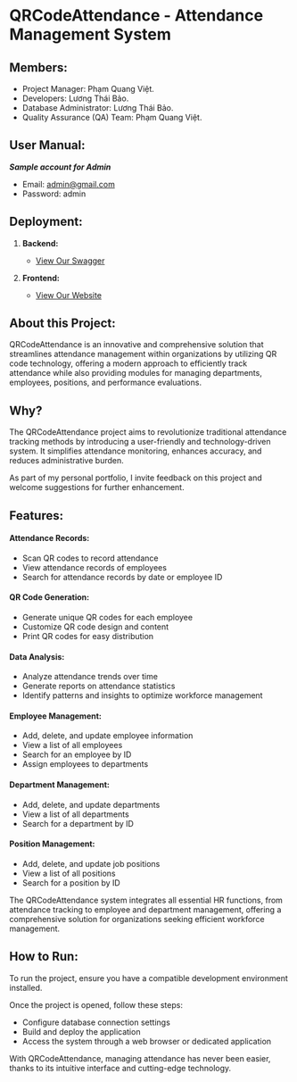 # QRCodeAttendance - Attendance Management System


## Members:

- Project Manager: Phạm Quang Việt.
- Developers: Lương Thái Bảo.
- Database Administrator: Lương Thái Bảo.
- Quality Assurance (QA) Team: Phạm Quang Việt.

## User Manual:

***Sample account for Admin***  
- Email: admin@gmail.com  
- Password: admin


## Deployment:

1. **Backend:**
   - [View Our Swagger](https://thaibaoattendance-latest.onrender.com)

2. **Frontend:**
   - [View Our Website](https://thaibaoattendance-latest.vercel.app)



## About this Project:

QRCodeAttendance is an innovative and comprehensive solution that streamlines attendance management within organizations by utilizing QR code technology, offering a modern approach to efficiently track attendance while also providing modules for managing departments, employees, positions, and performance evaluations.

## Why?

The QRCodeAttendance project aims to revolutionize traditional attendance tracking methods by introducing a user-friendly and technology-driven system. It simplifies attendance monitoring, enhances accuracy, and reduces administrative burden.

As part of my personal portfolio, I invite feedback on this project and welcome suggestions for further enhancement.


## Features:

#### Attendance Records:
- Scan QR codes to record attendance
- View attendance records of employees
- Search for attendance records by date or employee ID

#### QR Code Generation:
- Generate unique QR codes for each employee
- Customize QR code design and content
- Print QR codes for easy distribution

#### Data Analysis:
- Analyze attendance trends over time
- Generate reports on attendance statistics
- Identify patterns and insights to optimize workforce management

#### Employee Management:
- Add, delete, and update employee information
- View a list of all employees
- Search for an employee by ID
- Assign employees to departments

#### Department Management:
- Add, delete, and update departments
- View a list of all departments
- Search for a department by ID

#### Position Management:
- Add, delete, and update job positions
- View a list of all positions
- Search for a position by ID

The QRCodeAttendance system integrates all essential HR functions, from attendance tracking to employee and department management, offering a comprehensive solution for organizations seeking efficient workforce management.

## How to Run:
To run the project, ensure you have a compatible development environment installed.

Once the project is opened, follow these steps:
* Configure database connection settings
* Build and deploy the application
* Access the system through a web browser or dedicated application

With QRCodeAttendance, managing attendance has never been easier, thanks to its intuitive interface and cutting-edge technology.
